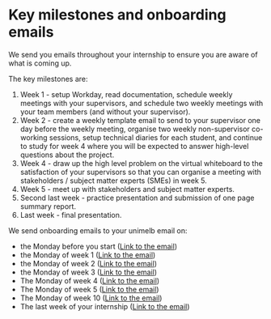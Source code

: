 # Key milestones and onboarding emails

We send you emails throughout your internship to ensure you are aware of what is coming up.

The key milestones are:
1. Week 1 - setup Workday, read documentation, schedule weekly meetings with your supervisors, and schedule two weekly meetings with your team members (and without your supervisor).
2. Week 2 - create a weekly template email to send to your supervisor one day before the weekly meeting, organise two weekly non-supervisor co-working sessions, setup technical diaries for each student, and continue to study for week 4 where you will be expected to answer high-level questions about the project.
3. Week 4 - draw up the high level problem on the virtual whiteboard to the satisfaction of your supervisors so that you can organise a meeting with stakeholders / subject matter experts (SMEs) in week 5.
4. Week 5 - meet up with stakeholders and subject matter experts.
5. Second last week - practice presentation and submission of one page summary report.
6. Last week - final presentation.

We send onboarding emails to your unimelb email on:
- the Monday before you start ([Link to the email](emaiL-one-week-before))
- the Monday of week 1 ([Link to the email](email-week-one))
- the Monday of week 2 ([Link to the email](email-week-two))
- the Monday of week 3 ([Link to the email](email-week-three))
- The Monday of week 4 ([Link to the email](email-week-four))
- The Monday of week 5 ([Link to the email](email-week-five))
- The Monday of week 10 ([Link to the email](email-week-ten))
- The last week of your internship ([Link to the email](email-final-week))
